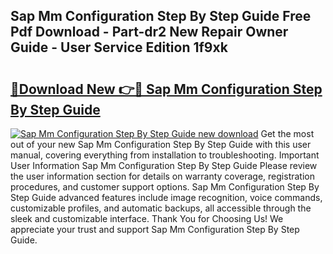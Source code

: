 ## Sap Mm Configuration Step By Step Guide Free Pdf Download - Part-dr2 New Repair Owner Guide - User Service Edition 1f9xk

# <h2><a href="http://bc62943.oget.top/?id=Sap+Mm+Configuration+Step+By+Step+Guide">🔗Download New 👉🔴 Sap Mm Configuration Step By Step Guide</a></h2>

[![Sap Mm Configuration Step By Step Guide new download](https://i.imgur.com/5g1atiW.png)](http://bc62943.oget.top/?id=Sap+Mm+Configuration+Step+By+Step+Guide)
Get the most out of your new Sap Mm Configuration Step By Step Guide with this user manual, covering everything from installation to troubleshooting. Important User Information Sap Mm Configuration Step By Step Guide Please review the user information section for details on warranty coverage, registration procedures, and customer support options. Sap Mm Configuration Step By Step Guide advanced features include image recognition, voice commands, customizable profiles, and automatic backups, all accessible through the sleek and customizable interface. Thank You for Choosing Us! We appreciate your trust and support Sap Mm Configuration Step By Step Guide.
